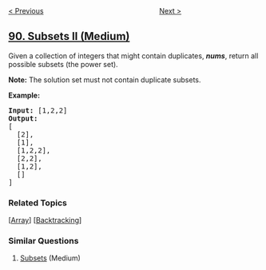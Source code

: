 <!--|This file generated by command(leetcode description); DO NOT EDIT.    |-->
<!--+----------------------------------------------------------------------+-->
<!--|@author    openset <openset.wang@gmail.com>                           |-->
<!--|@link      https://github.com/openset                                 |-->
<!--|@home      https://github.com/tonymontaro/leetcode-hints                        |-->
<!--+----------------------------------------------------------------------+-->

[< Previous](https://github.com/tonymontaro/leetcode-hints/tree/master/problems/gray-code "Gray Code")
　　　　　　　　　　　　　　　　
[Next >](https://github.com/tonymontaro/leetcode-hints/tree/master/problems/decode-ways "Decode Ways")

## [90. Subsets II (Medium)](https://leetcode.com/problems/subsets-ii "子集 II")

<p>Given a collection of integers that might contain duplicates, <strong><em>nums</em></strong>, return all possible subsets (the power set).</p>

<p><strong>Note:</strong> The solution set must not contain duplicate subsets.</p>

<p><strong>Example:</strong></p>

<pre>
<strong>Input:</strong> [1,2,2]
<strong>Output:</strong>
[
  [2],
  [1],
  [1,2,2],
  [2,2],
  [1,2],
  []
]
</pre>

### Related Topics
  [[Array](https://github.com/tonymontaro/leetcode-hints/tree/master/tag/array/README.md)]
  [[Backtracking](https://github.com/tonymontaro/leetcode-hints/tree/master/tag/backtracking/README.md)]

### Similar Questions
  1. [Subsets](https://github.com/tonymontaro/leetcode-hints/tree/master/problems/subsets) (Medium)
